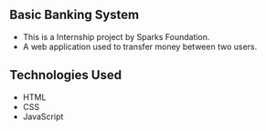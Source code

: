 ## Basic Banking System 

- This is a Internship project by Sparks Foundation. 
- A web application used to transfer money between two users.

## Technologies Used

- HTML 
- CSS  
- JavaScript


